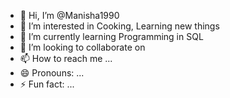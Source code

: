 - 👋 Hi, I’m @Manisha1990
- 👀 I’m interested in Cooking, Learning new things
- 🌱 I’m currently learning Programming in SQL
- 💞️ I’m looking to collaborate on           
- 📫 How to reach me ...
- 😄 Pronouns: ...
- ⚡ Fun fact: ...

<!---
Manisha1990/Manisha1990 is a ✨ special ✨ repository because its `README.md` (this file) appears on your GitHub profile.
You can click the Preview link to take a look at your changes.
--->
